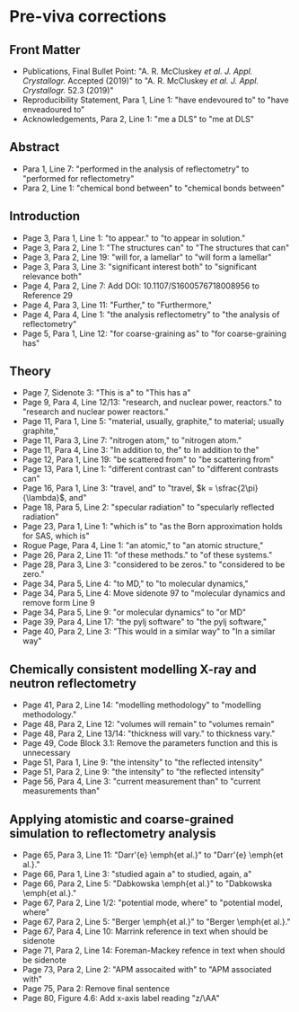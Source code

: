 # Pre-viva corrections

## Front Matter

- Publications, Final Bullet Point: "A. R. McCluskey *et al.* *J. Appl. Crystallogr.* Accepted (2019)" to "A. R. McCluskey *et al.* *J. Appl. Crystallogr.* 52.3 (2019)"
- Reproducibility Statement, Para 1, Line 1: "have endevoured to" to "have enveadoured to"
- Acknowledgements, Para 2, Line 1: "me a DLS" to "me at DLS"

## Abstract 

- Para 1, Line 7: "performed in the analysis of reflectometry" to "performed for reflectometry"
- Para 2, Line 1: "chemical bond between" to "chemical bonds between"

## Introduction

- Page 3, Para 1, Line 1: "to appear." to "to appear in solution."
- Page 3, Para 2, Line 1: "The structures can" to "The structures that can"
- Page 3, Para 2, Line 19: "will for, a lamellar" to "will form a lamellar"
- Page 3, Para 3, Line 3: "significant interest both" to "significant relevance both"
- Page 4, Para 2, Line 7: Add DOI: 10.1107/S1600576718008956 to Reference 29
- Page 4, Para 3, Line 11: "Further," to "Furthermore,"
- Page 4, Para 4, Line 1: "the analysis reflectometry" to "the analysis of reflectometry"
- Page 5, Para 1, Line 12: "for coarse-graining as" to "for coarse-graining has"

## Theory 

- Page 7, Sidenote 3: "This is a" to "This has a"
- Page 9, Para 4, Line 12/13: "research, and nuclear power, reactors." to "research and nuclear power reactors."
- Page 11, Para 1, Line 5: "material, usually, graphite," to material; usually graphite,"
- Page 11, Para 3, Line 7: "nitrogen atom," to "nitrogen atom."
- Page 11, Para 4, Line 3: "In addition to, the" to In addition to the"
- Page 12, Para 1, Line 19: "be scattered from" to "be scattering from"
- Page 13, Para 1, Line 1: "different contrast can" to "different contrasts can"
- Page 16, Para 1, Line 3: "travel, and" to "travel, $k = \sfrac{2\pi}{\lambda}$, and"
- Page 18, Para 5, Line 2: "specular radiation" to "specularly reflected radiation"
- Page 23, Para 1, Line 1: "which is" to "as the Born approximation holds for SAS, which is"
- Rogue Page, Para 4, Line 1: "an atomic," to "an atomic structure,"
- Page 26, Para 2, Line 11: "of these methods." to "of these systems."
- Page 28, Para 3, Line 3: "considered to be zeros." to "considered to be zero."
- Page 34, Para 5, Line 4: "to MD," to "to molecular dynamics,"
- Page 34, Para 5, Line 4: Move sidenote 97 to "molecular dynamics and remove form Line 9
- Page 34, Para 5, Line 9: "or molecular dynamics" to "or MD"
- Page 39, Para 4, Line 17: "the pylj software" to "the pylj software,"
- Page 40, Para 2, Line 3: "This would in a similar way" to "In a similar way"

## Chemically consistent modelling X-ray and neutron reflectometry

- Page 41, Para 2, Line 14: "modelling methodology" to "modelling methodology."
- Page 48, Para 2, Line 12: "volumes will remain" to "volumes remain"
- Page 48, Para 2, Line 13/14: "thickness will vary." to thickness vary."
- Page 49, Code Block 3.1: Remove the parameters function and this is unnecessary
- Page 51, Para 1, Line 9: "the intensity" to "the reflected intensity"
- Page 51, Para 2, Line 9: "the intensity" to "the reflected intensity"
- Page 56, Para 4, Line 3: "current measurement than" to "current measurements than"

## Applying atomistic and coarse-grained simulation to reflectometry analysis

- Page 65, Para 3, Line 11: "Darr\'{e} \emph{et al.}" to "Darr\'{e} \emph{et al.}."
- Page 66, Para 1, Line 3: "studied again a" to studied, again, a" 
- Page 66, Para 2, Line 5: "Dabkowska \emph{et al.}" to "Dabkowska \emph{et al.}."
- Page 67, Para 2, Line 1/2: "potential mode, where" to "potential model, where"
- Page 67, Para 2, Line 5: "Berger \emph{et al.}" to "Berger \emph{et al.}."
- Page 67, Para 4, Line 10: Marrink reference in text when should be sidenote
- Page 71, Para 2, Line 14: Foreman-Mackey refence in text when should be sidenote
- Page 73, Para 2, Line 2: "APM assocaited with" to "APM associated with"
- Page 75, Para 2: Remove final sentence
- Page 80, Figure 4.6: Add x-axis label reading "z/\AA"

